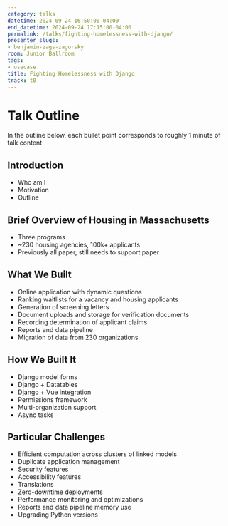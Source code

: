 ```yaml
---
category: talks
datetime: 2024-09-24 16:50:00-04:00
end_datetime: 2024-09-24 17:15:00-04:00
permalink: /talks/fighting-homelessness-with-django/
presenter_slugs:
- benjamin-zags-zagorsky
room: Junior Ballroom
tags:
- usecase
title: Fighting Homelessness with Django
track: t0
---
```


# Talk Outline

In the outline below, each bullet point corresponds to roughly 1 minute of talk content

## Introduction
* Who am I
* Motivation
* Outline

## Brief Overview of Housing in Massachusetts
* Three programs
* ~230 housing agencies, 100k+ applicants
* Previously all paper, still needs to support paper

## What We Built
* Online application with dynamic questions
* Ranking waitlists for a vacancy and housing applicants
* Generation of screening letters
* Document uploads and storage for verification documents
* Recording determination of applicant claims
* Reports and data pipeline
* Migration of data from 230 organizations

## How We Built It
* Django model forms
* Django + Datatables
* Django + Vue integration
* Permissions framework
* Multi-organization support
* Async tasks

## Particular Challenges
* Efficient computation across clusters of linked models
* Duplicate application management
* Security features
* Accessibility features
* Translations
* Zero-downtime deployments
* Performance monitoring and optimizations
* Reports and data pipeline memory use
* Upgrading Python versions